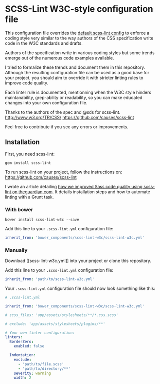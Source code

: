 # SCSS-Lint W3C-style configuration file

This configuration file overrides the [default scss-lint config][defaultconfig]
to enforce a coding style very similar to the way authors of the CSS
specification write code in the W3C standards and drafts.

Authors of the specification write in various coding styles
but some trends emerge out of the numerous code examples available.

I tried to formalize these trends and document them in this repository.
Although the resulting configuration file can be used as a good base for your
project, you should aim to override it with stricter linting rules to improve
code quality.

Each linter rule is documented, mentionning when the W3C style hinders
maintanability, grep-ability or readability, so you can make educated changes
into your own configuration file.

Thanks to the authors of the spec and @sds for scss-lint.
http://www.w3.org/TR/CSS/
https://github.com/causes/scss-lint

Feel free to contribute if you see any errors or improvements.

## Installation

First, you need scss-lint:

```
gem install scss-lint
```

To run scss-lint on your project, follow the instructions on:
https://github.com/causes/scss-lint

I wrote an article detailing [how we improved Sass code quality using
scss-lint on theguardian.com][guardian-scss-lint]. It details installation steps
and how to automate linting with a Grunt task.

### With bower

```
bower install scss-lint-w3c --save
```

Add this line to your `.scss-lint.yml` configuration file:

```yaml
inherit_from: 'bower_components/scss-lint-w3c/scss-lint-w3c.yml'
```

### Manually

Download [[scss-lint-w3c.yml]] into your project or clone this repository.

Add this line to your `.scss-lint.yml` configuration file:

```yaml
inherit_from: 'path/to/scss-lint-w3c.yml'
```

Your `.scss-lint.yml` configuration file should now look something like this:

```yaml
# .scss-lint.yml

inherit_from: 'bower_components/scss-lint-w3c/scss-lint-w3c.yml'

# scss_files: 'app/assets/stylesheets/**/*.css.scss'

# exclude: 'app/assets/stylesheets/plugins/**'

# Your own linter configuration:
linters:
  BorderZero:
    enabled: false

  Indentation:
    exclude:
      - 'path/to/file.scss'
      - 'path/to/directory/**'
    severity: warning
    width: 2
```

[defaultconfig]: https://github.com/causes/scss-lint/blob/master/config/default.yml]
[guardian-scss-lint]: http://www.theguardian.com/info/developer-blog/2014/may/13/improving-sass-code-quality-on-theguardiancom
